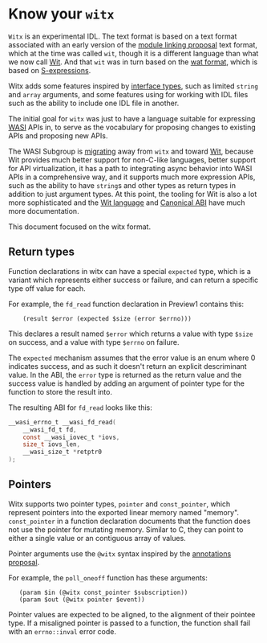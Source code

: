 # Know your `witx`

`Witx` is an experimental IDL. The text format is based on a text format
associated with an early version of the [module linking proposal] text
format, which at the time was called `wit`, though it is a different language
than what we now call [Wit]. And that `wit` was in turn based on the
[wat format], which is based on [S-expressions].

Witx adds some features inspired by [interface types], such as limited
`string` and `array` arguments, and some features using for working with
IDL files such as the ability to include one IDL file in another.

The initial goal for `witx` was just to have a language suitable for
expressing [WASI] APIs in, to serve as the vocabulary for proposing changes
to existing APIs and proposing new APIs.

The WASI Subgroup is [migrating] away from `witx` and toward [Wit], because
Wit provides much better support for non-C-like languages, better support for
API virtualization, it has a path to integrating async behavior into WASI
APIs in a comprehensive way, and it supports much more expression APIs, such
as the ability to have `string`s and other types as return types in addition
to just argument types. At this point, the tooling for Wit is also a lot more
sophisticated and the [Wit language] and [Canonical ABI] have much more
documentation.

This document focused on the witx format.

## Return types

Function declarations in witx can have a special `expected` type, which is
a variant which represents either success or failure, and can return a
specific type off value for each.

For example, the `fd_read` function declaration in Preview1 contains this:

```witx
    (result $error (expected $size (error $errno)))
```

This declares a result named `$error` which returns a value with type
`$size` on success, and a value with type `$errno` on failure.

The `expected` mechanism assumes that the error value is an enum where 0
indicates success, and as such it doesn't return an explicit descriminant
value. In the ABI, the `error` type is returned as the return value and
the success value is handled by adding an argument of pointer type for
the function to store the result into.

The resulting ABI for `fd_read` looks like this:

```c
__wasi_errno_t __wasi_fd_read(
    __wasi_fd_t fd,
    const __wasi_iovec_t *iovs,
    size_t iovs_len,
    __wasi_size_t *retptr0
);
```

## Pointers

Witx supports two pointer types, `pointer` and `const_pointer`, which represent
pointers into the exported linear memory named "memory". `const_pointer` in a
function declaration documents that the function does not use the pointer for
mutating memory. Similar to C, they can point to either a single value or an
contiguous array of values.

Pointer arguments use the `@witx` syntax inspired by the [annotations proposal].

For example, the `poll_oneoff` function has these arguments:

```witx
   (param $in (@witx const_pointer $subscription))
   (param $out (@witx pointer $event))
```

Pointer values are expected to be aligned, to the alignment of their pointee
type. If a misaligned pointer is passed to a function, the function shall fail
with an `errno::inval` error code.

[module linking proposal]: https://github.com/WebAssembly/module-linking/
[interface types]: https://github.com/WebAssembly/interface-types/blob/main/proposals/interface-types/Explainer.md
[wat format]: https://webassembly.github.io/spec/core/bikeshed/index.html#text-format%E2%91%A0
[S-expressions]: https://en.wikipedia.org/wiki/S-expression
[WASI]: https://github.com/WebAssembly/WASI
[Wit]: https://github.com/WebAssembly/component-model/blob/main/design/mvp/WIT.md
[Wit language]: https://github.com/WebAssembly/component-model/blob/main/design/mvp/WIT.md
[Canonical ABI]: https://github.com/WebAssembly/component-model/blob/main/design/mvp/CanonicalABI.md
[migrating]: https://github.com/WebAssembly/wasi#important-note-wasi-is-in-transition
[annotations proposal]: https://github.com/WebAssembly/annotations
